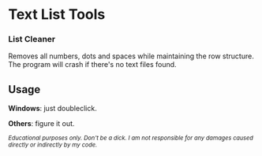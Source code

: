 # Text List Tools
### List Cleaner
Removes all numbers, dots and spaces while maintaining the row structure. The program will crash if there's no text files found.


## Usage
**Windows**: just doubleclick.


**Others**: figure it out.





<sub>_Educational purposes only. Don't be a dick. I am not responsible for any damages caused directly or indirectly by my code._</sub>
